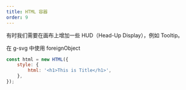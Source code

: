```yaml
---
title: HTML 容器
order: 9
---
```


有时我们需要在画布上增加一些 HUD（Head-Up Display），例如 Tooltip。

在 g-svg 中使用 foreignObject

```js
const html = new HTML({
    style: {
        html: '<h1>This is Title</h1>',
    },
});
```
